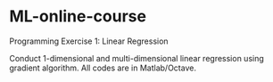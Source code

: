 # ML-online-course
Programming Exercise 1: Linear Regression

Conduct 1-dimensional and multi-dimensional linear regression using gradient algorithm.
All codes are in Matlab/Octave.
